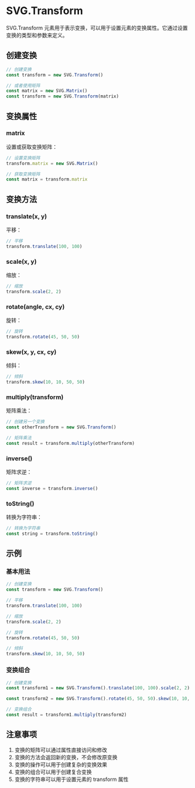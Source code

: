 # SVG.Transform

SVG.Transform 元素用于表示变换，可以用于设置元素的变换属性。它通过设置变换的类型和参数来定义。

## 创建变换

```ts
// 创建变换
const transform = new SVG.Transform()

// 或者使用矩阵
const matrix = new SVG.Matrix()
const transform = new SVG.Transform(matrix)
```

## 变换属性

### matrix

设置或获取变换矩阵：

```ts
// 设置变换矩阵
transform.matrix = new SVG.Matrix()

// 获取变换矩阵
const matrix = transform.matrix
```

## 变换方法

### translate(x, y)

平移：

```ts
// 平移
transform.translate(100, 100)
```

### scale(x, y)

缩放：

```ts
// 缩放
transform.scale(2, 2)
```

### rotate(angle, cx, cy)

旋转：

```ts
// 旋转
transform.rotate(45, 50, 50)
```

### skew(x, y, cx, cy)

倾斜：

```ts
// 倾斜
transform.skew(10, 10, 50, 50)
```

### multiply(transform)

矩阵乘法：

```ts
// 创建另一个变换
const otherTransform = new SVG.Transform()

// 矩阵乘法
const result = transform.multiply(otherTransform)
```

### inverse()

矩阵求逆：

```ts
// 矩阵求逆
const inverse = transform.inverse()
```

### toString()

转换为字符串：

```ts
// 转换为字符串
const string = transform.toString()
```

## 示例

### 基本用法

```ts
// 创建变换
const transform = new SVG.Transform()

// 平移
transform.translate(100, 100)

// 缩放
transform.scale(2, 2)

// 旋转
transform.rotate(45, 50, 50)

// 倾斜
transform.skew(10, 10, 50, 50)
```

### 变换组合

```ts
// 创建变换
const transform1 = new SVG.Transform().translate(100, 100).scale(2, 2)

const transform2 = new SVG.Transform().rotate(45, 50, 50).skew(10, 10, 50, 50)

// 变换组合
const result = transform1.multiply(transform2)
```

## 注意事项

1. 变换的矩阵可以通过属性直接访问和修改
2. 变换的方法会返回新的变换，不会修改原变换
3. 变换的操作可以用于创建复杂的变换效果
4. 变换的组合可以用于创建复合变换
5. 变换的字符串可以用于设置元素的 transform 属性
